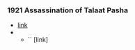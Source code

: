 ### 1921 Assassination of Talaat Pasha
- [link](https://en.wikipedia.org/wiki/Assassination_of_Talaat_Pasha)
- - `` [link]
